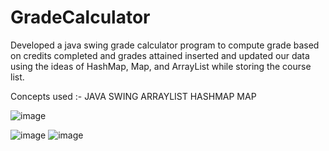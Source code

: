 # GradeCalculator
Developed a java swing grade calculator program to compute grade based on credits completed and grades attained 
inserted and updated our data using the ideas of HashMap, Map, and ArrayList while storing the course list.

Concepts used :- JAVA SWING 
                 ARRAYLIST 
                 HASHMAP
                 MAP 

![image](https://github.com/Divkashyap29/GradeCalculator/assets/112926130/7df7d8f9-dc17-4840-8aa0-db0361cd5ac0)

![image](https://github.com/Divkashyap29/GradeCalculator/assets/112926130/15127514-126d-4dbc-8c7f-f2ee81d89284)
![image](https://github.com/Divkashyap29/GradeCalculator/assets/112926130/880e1543-738b-493e-92a1-68cc82b4513c)



